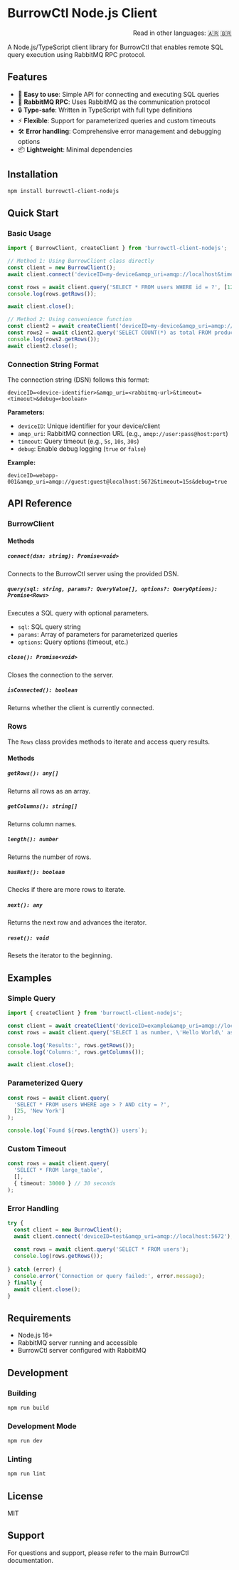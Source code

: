 # BurrowCtl Node.js Client

<div align="right">
  Read in other languages: 
  <a title="Spanish" href="./README.es.md">🇦🇷</a>
  <a title="Português" href="./README.pt.md">🇧🇷</a>
</div>

A Node.js/TypeScript client library for BurrowCtl that enables remote SQL query execution using RabbitMQ RPC protocol.

## Features

- 🚀 **Easy to use**: Simple API for connecting and executing SQL queries
- 📡 **RabbitMQ RPC**: Uses RabbitMQ as the communication protocol
- 🔒 **Type-safe**: Written in TypeScript with full type definitions
- ⚡ **Flexible**: Support for parameterized queries and custom timeouts
- 🛠️ **Error handling**: Comprehensive error management and debugging options
- 📦 **Lightweight**: Minimal dependencies

## Installation

```bash
npm install burrowctl-client-nodejs
```

## Quick Start

### Basic Usage

```typescript
import { BurrowClient, createClient } from 'burrowctl-client-nodejs';

// Method 1: Using BurrowClient class directly
const client = new BurrowClient();
await client.connect('deviceID=my-device&amqp_uri=amqp://localhost&timeout=10s&debug=true');

const rows = await client.query('SELECT * FROM users WHERE id = ?', [123]);
console.log(rows.getRows());

await client.close();

// Method 2: Using convenience function
const client2 = await createClient('deviceID=my-device&amqp_uri=amqp://localhost');
const rows2 = await client2.query('SELECT COUNT(*) as total FROM products');
console.log(rows2.getRows());
await client2.close();
```

### Connection String Format

The connection string (DSN) follows this format:
```
deviceID=<device-identifier>&amqp_uri=<rabbitmq-url>&timeout=<timeout>&debug=<boolean>
```

**Parameters:**
- `deviceID`: Unique identifier for your device/client
- `amqp_uri`: RabbitMQ connection URL (e.g., `amqp://user:pass@host:port`)
- `timeout`: Query timeout (e.g., `5s`, `10s`, `30s`)
- `debug`: Enable debug logging (`true` or `false`)

**Example:**
```
deviceID=webapp-001&amqp_uri=amqp://guest:guest@localhost:5672&timeout=15s&debug=true
```

## API Reference

### BurrowClient

#### Methods

##### `connect(dsn: string): Promise<void>`
Connects to the BurrowCtl server using the provided DSN.

##### `query(sql: string, params?: QueryValue[], options?: QueryOptions): Promise<Rows>`
Executes a SQL query with optional parameters.

- `sql`: SQL query string
- `params`: Array of parameters for parameterized queries
- `options`: Query options (timeout, etc.)

##### `close(): Promise<void>`
Closes the connection to the server.

##### `isConnected(): boolean`
Returns whether the client is currently connected.

### Rows

The `Rows` class provides methods to iterate and access query results.

#### Methods

##### `getRows(): any[]`
Returns all rows as an array.

##### `getColumns(): string[]`
Returns column names.

##### `length(): number`
Returns the number of rows.

##### `hasNext(): boolean`
Checks if there are more rows to iterate.

##### `next(): any`
Returns the next row and advances the iterator.

##### `reset(): void`
Resets the iterator to the beginning.

## Examples

### Simple Query

```typescript
import { createClient } from 'burrowctl-client-nodejs';

const client = await createClient('deviceID=example&amqp_uri=amqp://localhost');
const rows = await client.query('SELECT 1 as number, \'Hello World\' as message');

console.log('Results:', rows.getRows());
console.log('Columns:', rows.getColumns());

await client.close();
```

### Parameterized Query

```typescript
const rows = await client.query(
  'SELECT * FROM users WHERE age > ? AND city = ?', 
  [25, 'New York']
);

console.log(`Found ${rows.length()} users`);
```

### Custom Timeout

```typescript
const rows = await client.query(
  'SELECT * FROM large_table', 
  [], 
  { timeout: 30000 } // 30 seconds
);
```

### Error Handling

```typescript
try {
  const client = new BurrowClient();
  await client.connect('deviceID=test&amqp_uri=amqp://localhost:5672');
  
  const rows = await client.query('SELECT * FROM users');
  console.log(rows.getRows());
  
} catch (error) {
  console.error('Connection or query failed:', error.message);
} finally {
  await client.close();
}
```

## Requirements

- Node.js 16+ 
- RabbitMQ server running and accessible
- BurrowCtl server configured with RabbitMQ

## Development

### Building

```bash
npm run build
```

### Development Mode

```bash
npm run dev
```

### Linting

```bash
npm run lint
```

## License

MIT

## Support

For questions and support, please refer to the main BurrowCtl documentation. 